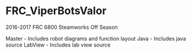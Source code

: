 # FRC_ViperBotsValor

2016-2017 FRC 6800 Steamworks Off Season

Master - Includes robot diagrams and function layout
Java - Includes java source
LabView - Includes lab view source
